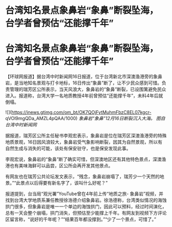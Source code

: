 # 台湾知名景点象鼻岩“象鼻”断裂坠海，台学者曾预估“还能撑千年”

# 台湾知名景点象鼻岩“象鼻”断裂坠海，台学者曾预估“还能撑千年”

【环球网报道】据台湾中时新闻网16日报道，位于台湾新北市深澳渔港旁的象鼻岩，是当地知名景观与打卡地标，16日传出“象鼻”断了，让不少民众感到可惜。负责管理的瑞芳区公所表示，当天风浪大，象鼻岩的“象鼻”断裂，已设围篱避免民众进入。报道称，台湾大学一名地质教授4年前曾预估“还能撑千年”，未料4年后就倒塌。

![](https://inews.gtimg.com/om_bt/OK7QOjFytMuhmFbzC8EL07kgcr-
qVOl9mgQDa_AMZL4pQAA/1000) _象鼻岩“象鼻”12月16日断裂沉入大海。 图自台湾中时新闻网_

据报道，瑞芳区公所主任秘书李观宏表示，象鼻岩是位在瑞芳区深澳渔港旁的特殊地质景观，16日因风浪较大，象鼻岩受气象影响断裂，因其为自然景观，所以有自然生成与消失的可能，该处有保安驻守，也是保安发现此事。

李观宏说，象鼻岩的“象鼻”断了确实可惜，但深澳地区还有其他特色景点，深澳渔港也有美味海鲜可以品尝，区公所会再开发其他景点。

有网友也在瑞芳公共论坛发文表示，“残念，象鼻岩崩塌了，瑞芳少一个天然的地景。”“此景点以后得要有新名字了，该叫什么好呢？”

报道提到，台当局“观光署”YouTube曾在4年前上传“地质之旅-
象鼻岩”视频，并找到台湾大学地质系兼任教授徐浩德介绍象鼻岩。徐浩德称，台湾类似情况的海蚀拱门很多，但象鼻岩是唯一一个单边的海蚀拱门，因此可以预料，经过时间演化，总有一天会整个崩塌，拱门消失，但预估至少能撑上千年。有网友到视频下方评论区留言称，“说好的千年呢？”“结果百年都没撑到。”“少了一个景点，可惜了。”

